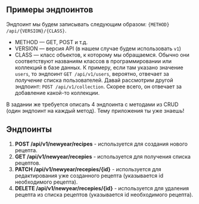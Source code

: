 ## Примеры эндпоинтов

Эндпоинт мы будем записывать следующим образом: `{METHOD} /api/{VERSION}/{CLASS}`. 

- METHOD — GET, POST и т.д.
- VERSION — версия API (в нашем случае будем использовать `v1`)
- CLASS — класс объектов, к которому мы обращаемся. Обычно они соответствуют названиям классов в программировании или коллекций в базе данных. К примеру, если там указано значение `users`, то эндпоинт `GET /api/v1/users`, вероятно, отвечает за _получение_ списка пользователей. Давай рассмотрим другой эндпоинт: `POST /api/v1/collection`. Скорее всего, он отвечает за добавление какой-то коллекции. 

В задании же требуется описать 4 эндпоинта с методами из CRUD (один эндпоинт на каждый метод). Тему приложения ты уже знаешь!

## Эндпоинты

1. **POST /api/v1/newyear/recipes** - используется для создания нового рецепта. 
2. **GET /api/v1/newyear/recepies** - используется для получения списка рецептов. 
3. **PATCH /api/v1/newyear/recepies/{id}** - используется для редактирования уже созданного рецепта (указывается id необходимого рецепта). 
4. **DELETE /api/v1/newyear/recepies/{id}** - используется для удаления рецепта из списка рецептов (указывается id необходимого рецепта).


